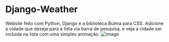 # Django-Weather
 Website feito com Python, Django e a biblioteca Bulma para CSS.
Adicione a cidade que deseja para a lista via barra de pesquisa, e veja a cidade ser incluida na lista com uma simples animação.
![image](https://github.com/joaodias004/Django-Weather/assets/156600364/1f6e1905-a514-4e7b-bfd6-fed5d10e1976)
